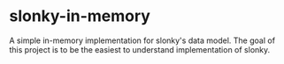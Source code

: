 # slonky-in-memory
A simple in-memory implementation for slonky's data model.
The goal of this project is to be the easiest to understand implementation of slonky.

